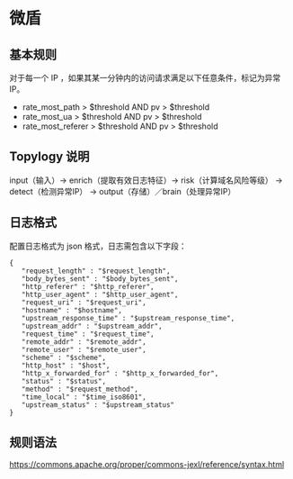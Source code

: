 # 微盾

## 基本规则

对于每一个 IP ，如果其某一分钟内的访问请求满足以下任意条件，标记为异常 IP。

- rate_most_path > $threshold AND pv > $threshold
- rate_most_ua > $threshold AND pv > $threshold
- rate_most_referer > $threshold AND pv > $threshold

## Topylogy 说明

input（输入）-> enrich（提取有效日志特征）-> risk（计算域名风险等级）
   -> detect（检测异常IP） -> output（存储）／brain（处理异常IP）

## 日志格式

配置日志格式为 json 格式，日志需包含以下字段：

```
{
   "request_length" : "$request_length",
   "body_bytes_sent" : "$body_bytes_sent",
   "http_referer" : "$http_referer",
   "http_user_agent" : "$http_user_agent",
   "request_uri" : "$request_uri",
   "hostname" : "$hostname",
   "upstream_response_time" : "$upstream_response_time",
   "upstream_addr" : "$upstream_addr",
   "request_time" : "$request_time",
   "remote_addr" : "$remote_addr",
   "remote_user" : "$remote_user",
   "scheme" : "$scheme",
   "http_host" : "$host",
   "http_x_forwarded_for" : "$http_x_forwarded_for",
   "status" : "$status",
   "method" : "$request_method",
   "time_local" : "$time_iso8601",
   "upstream_status" : "$upstream_status"
}
```

## 规则语法

https://commons.apache.org/proper/commons-jexl/reference/syntax.html